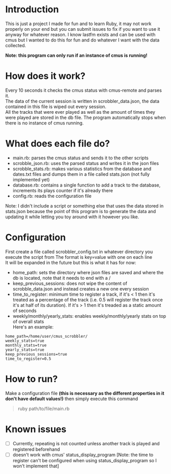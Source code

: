 # Introduction
This is just a project I made for fun and to learn Ruby, it may not work properly on your end but you can submit issues to fix if you want to use it anyway for whatever reason.
I know lastfm exists and can be used with cmus but I wanted to do this for fun and do whatever I want with the data collected.

**Note: this program can only run if an instance of cmus is running!**

# How does it work?
Every 10 seconds it checks the cmus status with cmus-remote and parses it.  
The data of the current session is written in scrobbler_data.json, the data contained in this file is wiped out every session.   
All the tracks that were ever played as well as the amount of times they were played are stored in the db file.
The program automatically stops when there is no instance of cmus running.

# What does each file do?
* main.rb: parses the cmus status and sends it to the other scripts
* scrobble_json.rb: uses the parsed status and writes it in the json files
* scrobble_stats.rb: makes various statistics from the database and dates.txt files and dumps them in a file called stats.json (not fully implemented yet)
* database.rb: contains a single function to add a track to the database, increments its plays counter if it's already there
* config.rb: reads the configuration file

Note: I didn't include a script or something else that uses the data stored in stats.json because the point of this program is to generate the data and updating it while letting you toy around with it however you like.

# Configuration
First create a file called scrobbler_config.txt in whatever directory you execute the script from
The format is key=value with one on each line  
It will be expanded in the future but this is what it has for now:
* home_path: sets the directory where json files are saved and where the db is located, note that it needs to end with a /
* keep_previous_sessions: does not wipe the content of scrobble_data.json and instead creates a new one every session
* time_to_register: minimum time to register a track, if it's < 1 then it's treated as a percentage of the track (i.e. 0.5 will register the track once it's at half of its duration). If it's > 1 then it's treaded as a static amount of seconds 
* weekly/monthly/yearly_stats: enables weekly/monthly/yearly stats on top of overall stats  
Here's an example:
``` 
home_path=/home/user/cmus_scrobbler/
weekly_stats=true
monthly_stats=true
yearly_stats=true
keep_previous_sessions=true
time_to_register=0.5
```


# How to run?
Make a configuration file **(this is necessary as the different properties in it don't have default values!)** then simply execute this command
> ruby path/to/file/main.rb

# Known issues
* [ ] Currently, repeating is not counted unless another track is played and registered beforehand
* [ ] doesn't work with cmus' status_display_program [Note: the time to register can't be configured when using status_display_program so I won't implement that]
